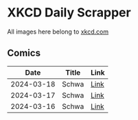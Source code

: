 # XKCD Daily Scrapper

All images here belong to [xkcd.com](https://xkcd.com "xkcd.com")

## Comics

| Date | Title | Link |
| ---- | ----- | ---- |
| 2024-03-18 | Schwa | [Link](./2024-03-18_Schwa "Schwa") |
| 2024-03-17 | Schwa | [Link](./2024-03-17_Schwa "Schwa") |
| 2024-03-16 | Schwa | [Link](./2024-03-16_Schwa "Schwa") |